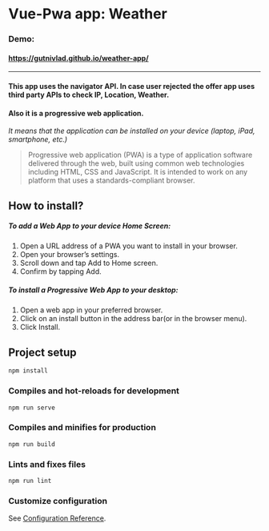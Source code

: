 # Vue-Pwa app: Weather
### Demo:
#### https://gutnivlad.github.io/weather-app/


------------



#### This app uses the navigator API. In case user rejected the offer app uses third party APIs to check IP, Location, Weather. 
#### Also it is a progressive web application.

*It means that the application can be installed on your device (laptop, iPad, smartphone, etc.)*

> Progressive web application (PWA) is a type of application software delivered through the web, built using common web technologies including HTML, CSS and JavaScript. It is intended to work on any platform that uses a standards-compliant browser.

## How to install?
##### To add a Web App to your device Home Screen:
1. Open a URL address of a PWA you want to install in your browser.
2. Open your browser’s settings.
3. Scroll down and tap Add to Home screen.
4. Confirm by tapping Add.

##### To install a Progressive Web App to your desktop:
1. Open a web app in your preferred browser.
2. Click on an install button in the address bar(or in the browser menu).
3. Click Install.

## Project setup
```
npm install
```

### Compiles and hot-reloads for development
```
npm run serve
```

### Compiles and minifies for production
```
npm run build
```

### Lints and fixes files
```
npm run lint
```

### Customize configuration
See [Configuration Reference](https://cli.vuejs.org/config/).
